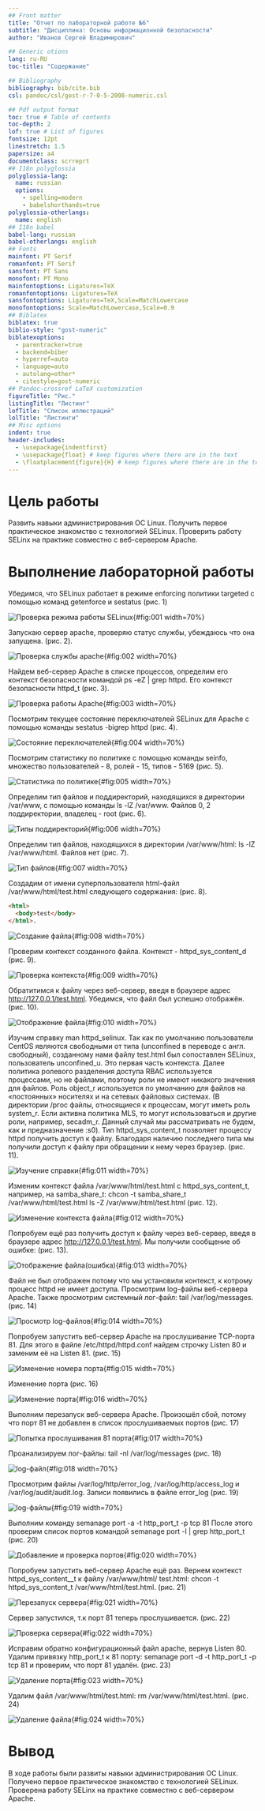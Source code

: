 ```yaml
---
## Front matter
title: "Отчет по лабораторной работе №6"
subtitle: "Дисциплина: Основы информационной безопасности"
author: "Иванов Сергей Владимирович"

## Generic otions
lang: ru-RU
toc-title: "Содержание"

## Bibliography
bibliography: bib/cite.bib
csl: pandoc/csl/gost-r-7-0-5-2008-numeric.csl

## Pdf output format
toc: true # Table of contents
toc-depth: 2
lof: true # List of figures
fontsize: 12pt
linestretch: 1.5
papersize: a4
documentclass: scrreprt
## I18n polyglossia
polyglossia-lang:
  name: russian
  options:
	- spelling=modern
	- babelshorthands=true
polyglossia-otherlangs:
  name: english
## I18n babel
babel-lang: russian
babel-otherlangs: english
## Fonts
mainfont: PT Serif
romanfont: PT Serif
sansfont: PT Sans
monofont: PT Mono
mainfontoptions: Ligatures=TeX
romanfontoptions: Ligatures=TeX
sansfontoptions: Ligatures=TeX,Scale=MatchLowercase
monofontoptions: Scale=MatchLowercase,Scale=0.9
## Biblatex
biblatex: true
biblio-style: "gost-numeric"
biblatexoptions:
  - parentracker=true
  - backend=biber
  - hyperref=auto
  - language=auto
  - autolang=other*
  - citestyle=gost-numeric
## Pandoc-crossref LaTeX customization
figureTitle: "Рис."
listingTitle: "Листинг"
lofTitle: "Список иллюстраций"
lolTitle: "Листинги"
## Misc options
indent: true
header-includes:
  - \usepackage{indentfirst}
  - \usepackage{float} # keep figures where there are in the text
  - \floatplacement{figure}{H} # keep figures where there are in the text
---
```


# Цель работы

Развить навыки администрирования ОС Linux. Получить первое практическое знакомство с технологией SELinux.
Проверить работу SELinx на практике совместно с веб-сервером Apache.

# Выполнение лабораторной работы

Убедимся, что SELinux работает в режиме enforcing политики targeted с помощью команд getenforce и sestatus (рис. 1)

![Проверка режима работы SELinux](image/1.png){#fig:001 width=70%}

Запускаю сервер apache, проверяю статус службы, убеждаюсь что она запущена. (рис. 2).

![Проверка службы apache](image/2.png){#fig:002 width=70%}

Найдем веб-сервер Apache в списке процессов, определим его контекст
безопасности командой
ps -eZ | grep httpd.
Его контекст безопасности httpd_t (рис. 3).

![Проверка работы Apache](image/3.png){#fig:003 width=70%}

Посмотрим текущее состояние переключателей SELinux для Apache с помощью команды
sestatus -bigrep httpd (рис. 4).

![Состояние переключателей](image/4.png){#fig:004 width=70%}

Посмотрим статистику по политике с помощью команды seinfo, множество пользователей - 8, ролей - 15, типов - 5169 (рис. 5). 

![Статистика по политике](image/5.png){#fig:005 width=70%}
 
Определим тип файлов и поддиректорий, находящихся в директории
/var/www, с помощью команды
ls -lZ /var/www.
Файлов 0, 2 поддиректории, владелец - root (рис. 6).

![Типы поддиректорий](image/6.png){#fig:006 width=70%}

Определим тип файлов, находящихся в директории /var/www/html:
ls -lZ /var/www/html.
Файлов нет (рис. 7). 

![Тип файлов](image/7.png){#fig:007 width=70%}

Создадим от имени суперпользователя html-файл
/var/www/html/test.html следующего содержания: (рис. 8). 
```html
<html>
  <body>test</body>
</html>. 
```

![Создание файла](image/8.png){#fig:008 width=70%}

Проверим контекст созданного файла. Контекст - httpd_sys_content_d (рис. 9).

![Проверка контекста](image/9.png){#fig:009 width=70%}

Обратитимся к файлу через веб-сервер, введя в браузере адрес
http://127.0.0.1/test.html. Убедимся, что файл был успешно отображён. (рис. 10). 

![Отображение файла](image/10.png){#fig:010 width=70%}

Изучим справку man httpd_selinux. Так
как по умолчанию пользователи CentOS являются свободными от типа
(unconfined в переводе с англ. свободный), созданному нами
файлу test.html был сопоставлен SELinux, пользователь unconfined_u.
Это первая часть контекста.
Далее политика ролевого разделения доступа RBAC используется процессами, но не файлами, поэтому роли не имеют никакого значения для
файлов. Роль object_r используется по умолчанию для файлов на «постоянных» носителях и на сетевых файловых системах. (В директории
/ргос файлы, относящиеся к процессам, могут иметь роль system_r.
Если активна политика MLS, то могут использоваться и другие роли,
например, secadm_r. Данный случай мы рассматривать не будем, как и
предназначение :s0).
Тип httpd_sys_content_t позволяет процессу httpd получить доступ к файлу. Благодаря наличию последнего типа мы получили доступ к файлу
при обращении к нему через браузер. (рис. 11). 

![Изучение справки](image/11.png){#fig:011 width=70%}

Изменим контекст файла /var/www/html/test.html с
httpd_sys_content_t, например, на samba_share_t:
chcon -t samba_share_t /var/www/html/test.html
ls -Z /var/www/html/test.html (рис. 12). 

![Изменение контекста файла](image/12.png){#fig:012 width=70%}

Попробуем ещё раз получить доступ к файлу через веб-сервер, введя в
браузере адрес http://127.0.0.1/test.html. Мы получили
сообщение об ошибке: (рис. 13). 

![Отображение файла(ошибка)](image/13.png){#fig:013 width=70%}

Файл не был отображен потому что мы установили контекст, к котрому процесс httpd не имеет доступа. 
Просмотрим log-файлы веб-сервера Apache. Также просмотрим системный лог-файл:
tail /var/log/messages. (рис. 14)

![Просмотр log-файлов](image/14.png){#fig:014 width=70%}

Попробуем запустить веб-сервер Apache на прослушивание ТСР-порта 81. Для
этого в файле /etc/httpd/httpd.conf найдем строчку Listen 80 и
заменим её на Listen 81. (рис. 15)

![Изменение номера порта](image/15.png){#fig:015 width=70%}

Изменение порта (рис. 16)

![Изменение порта](image/16.png){#fig:016 width=70%}

Выполним перезапуск веб-сервера Apache. Произошёл сбой, потому что порт 81 не добавлен в список прослушиваемых портов (рис. 17)

![Попытка прослушивания 81 порта](image/17.png){#fig:017 width=70%}

Проанализируем лог-файлы:
tail -nl /var/log/messages (рис. 18)

![log-файл](image/18.png){#fig:018 width=70%}

Просмотрим файлы /var/log/http/error_log,
/var/log/http/access_log и /var/log/audit/audit.log. 
Записи появились в файле error_log (рис. 19)

![log-файлы](image/19.png){#fig:019 width=70%}

Выполним команду
semanage port -a -t http_port_t -р tcp 81
После этого проверим список портов командой
semanage port -l | grep http_port_t (рис. 20)

![Добавление и проверка портов](image/20.png){#fig:020 width=70%}

Попробуем запустить веб-сервер Apache ещё раз. 
Вернем контекст httpd_sys_cоntent__t к файлу /var/www/html/ test.html:
chcon -t httpd_sys_content_t /var/www/html/test.html. (рис. 21)

![Перезапуск сервера](image/21.png){#fig:021 width=70%}

Сервер запустился, т.к порт 81 теперь прослушивается. (рис. 22)

![Проверка сервера](image/22.png){#fig:022 width=70%}

Исправим обратно конфигурационный файл apache, вернув Listen 80.
Удалим привязку http_port_t к 81 порту:
semanage port -d -t http_port_t -p tcp 81
и проверим, что порт 81 удалён. (рис. 23)

![Удаление порта](image/23.png){#fig:023 width=70%}

Удалим файл /var/www/html/test.html:
rm /var/www/html/test.html. (рис. 24)

![Удаление файла](image/24.png){#fig:024 width=70%}

# Вывод

В ходе работы были развиты навыки администрирования ОС Linux. Получено первое практическое знакомство с технологией SELinux.
Проверена работу SELinx на практике совместно с веб-сервером Apache.

